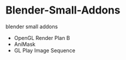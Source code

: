 # Blender-Small-Addons
blender small addons

- OpenGL Render Plan B
- AniMask
- GL Play Image Sequence
